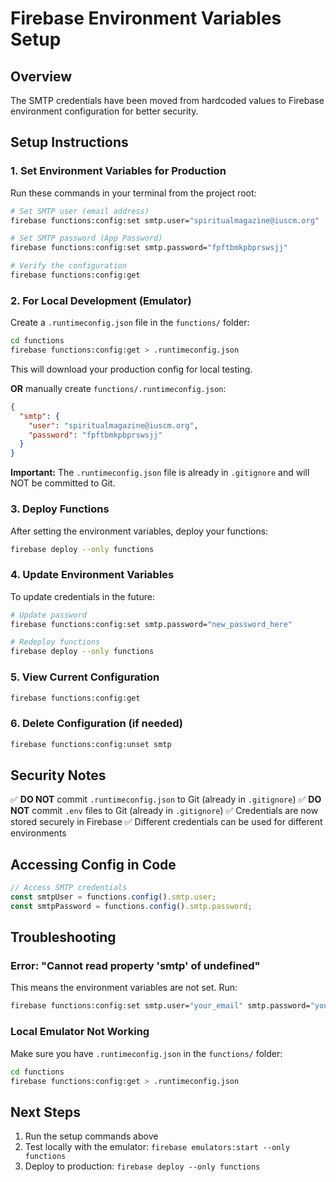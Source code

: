 # Firebase Environment Variables Setup

## Overview
The SMTP credentials have been moved from hardcoded values to Firebase environment configuration for better security.

## Setup Instructions

### 1. Set Environment Variables for Production

Run these commands in your terminal from the project root:

```bash
# Set SMTP user (email address)
firebase functions:config:set smtp.user="spiritualmagazine@iuscm.org"

# Set SMTP password (App Password)
firebase functions:config:set smtp.password="fpftbmkpbprswsjj"

# Verify the configuration
firebase functions:config:get
```

### 2. For Local Development (Emulator)

Create a `.runtimeconfig.json` file in the `functions/` folder:

```bash
cd functions
firebase functions:config:get > .runtimeconfig.json
```

This will download your production config for local testing.

**OR** manually create `functions/.runtimeconfig.json`:

```json
{
  "smtp": {
    "user": "spiritualmagazine@iuscm.org",
    "password": "fpftbmkpbprswsjj"
  }
}
```

**Important:** The `.runtimeconfig.json` file is already in `.gitignore` and will NOT be committed to Git.

### 3. Deploy Functions

After setting the environment variables, deploy your functions:

```bash
firebase deploy --only functions
```

### 4. Update Environment Variables

To update credentials in the future:

```bash
# Update password
firebase functions:config:set smtp.password="new_password_here"

# Redeploy functions
firebase deploy --only functions
```

### 5. View Current Configuration

```bash
firebase functions:config:get
```

### 6. Delete Configuration (if needed)

```bash
firebase functions:config:unset smtp
```

## Security Notes

✅ **DO NOT** commit `.runtimeconfig.json` to Git (already in `.gitignore`)
✅ **DO NOT** commit `.env` files to Git (already in `.gitignore`)
✅ Credentials are now stored securely in Firebase
✅ Different credentials can be used for different environments

## Accessing Config in Code

```javascript
// Access SMTP credentials
const smtpUser = functions.config().smtp.user;
const smtpPassword = functions.config().smtp.password;
```

## Troubleshooting

### Error: "Cannot read property 'smtp' of undefined"

This means the environment variables are not set. Run:

```bash
firebase functions:config:set smtp.user="your_email" smtp.password="your_password"
```

### Local Emulator Not Working

Make sure you have `.runtimeconfig.json` in the `functions/` folder:

```bash
cd functions
firebase functions:config:get > .runtimeconfig.json
```

## Next Steps

1. Run the setup commands above
2. Test locally with the emulator: `firebase emulators:start --only functions`
3. Deploy to production: `firebase deploy --only functions`
